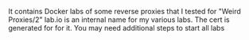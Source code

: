It contains Docker labs of some reverse proxies that I tested for "Weird Proxies/2"
lab.io is an internal name for my various labs. The cert is generated for for it. You may need additional steps to start all labs

